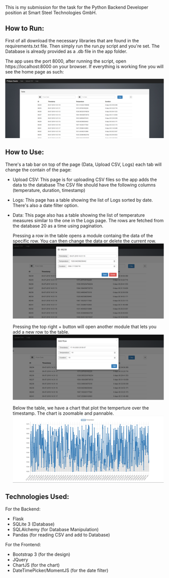 This is my submission for the task for the Python Backend Developer position at Smart Steel Technologies GmbH.

How to Run:
------
First of all download the necessary libraries that are found in the requirements.txt file.
Then simply run the run.py script and you're set.
The Database is already provided as a .db file in the app folder.

The app uses the port 8000, after running the script, open https://localhost:8000 on your browser.
If everything is working fine you will see the home page as such:

![ScreenShot](/snapshots/home.PNG)

How to Use:
------
There's a tab bar on top of the page (Data, Upload CSV, Logs) each tab will change the contain of the page:
  - Upload CSV:
      This page is for uploading CSV files so the app adds the data to the database
      The CSV file should have the following columns (temperature, duration, timestamp)
      
  - Logs:
      This page has a table showing the list of Logs sorted by date.
      There's also a date filter option.
      
  - Data:
      This page also has a table showing the list of temperature measures similar to the one in the Logs page.
      The rows are fetched from the database 20 as a time using pagination.
      
      Pressing a row in the table opens a module containg the data of the specific row. You can then change the data or delete the current row.
      ![ScreenShot](/snapshots/change-popup.PNG)
      
      Pressing the top right + button will open another module that lets you add a new row to the table.
      ![ScreenShot](/snapshots/add-popup.PNG)
      
      Below the table, we have a chart that plot the temperture over the timestamp. The chart is zoomable and pannable.
      ![ScreenShot](/snapshots/chart.PNG)
  
Technologies Used:
------
For the Backend:
  - Flask
  - SQLite 3 (Database)
  - SQLAlchemy (for Database Manipulation)
  - Pandas (for reading CSV and add to Database)

For the Frontend:
  - Bootstrap 3 (for the design)
  - JQuery
  - ChartJS (for the chart)
  - DateTimePicker/MomentJS (for the date filter)
